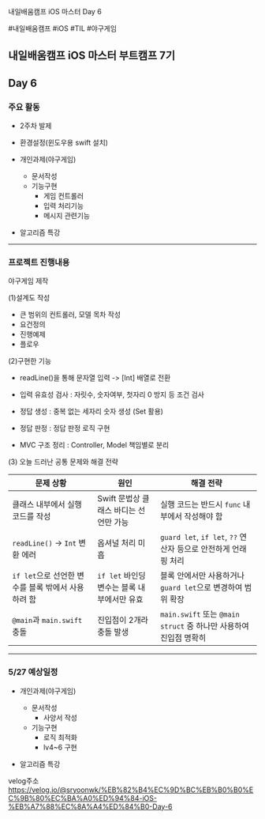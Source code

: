 
내일배움캠프 iOS 마스터 Day 6

#내일배움캠프 #iOS #TIL #야구게임


## 내일배움캠프 iOS 마스터 부트캠프 7기

## Day 6

### 주요 활동
- 2주차 발제
- 환경설정(윈도우용 swift 설치)
- 개인과제(야구게임)
    + 문서작성
    + 기능구현
        - 게임 컨트롤러
        - 입력 처리기능
        - 메시지 관련기능

- 알고리즘 특강

---

### 프로젝트 진행내용

야구게임 제작


(1)설계도 작성

- 큰 범위의 컨트롤러, 모델 목차 작성
- 요건정의
- 진행예제
- 플로우

(2)구현한 기능

- readLine()을 통해 문자열 입력 -> [Int] 배열로 전환

- 입력 유효성 검사 : 자릿수, 숫자여부, 첫자리 0 방지 등 조건 검사

- 정답 생성 : 중복 없는 세자리 숫자 생성 (Set 활용)

- 정답 판정 : 정답 판정 로직 구현

- MVC 구조 정리 : Controller, Model 책임별로 분리

(3) 오늘 드러난 공통 문제와 해결 전략

| 문제 상황 | 원인 | 해결 전략 |
|------------|------|------------|
| 클래스 내부에서 실행 코드를 작성 | Swift 문법상 클래스 바디는 선언만 가능 | 실행 코드는 반드시 `func` 내부에서 작성해야 함 |
| `readLine()` → `Int` 변환 에러 | 옵셔널 처리 미흡 | `guard let`, `if let`, `??` 연산자 등으로 안전하게 언래핑 처리 |
| `if let`으로 선언한 변수를 블록 밖에서 사용하려 함 | `if let` 바인딩 변수는 블록 내부에서만 유효 | 블록 안에서만 사용하거나 `guard let`으로 변경하여 범위 확장 |
| `@main`과 `main.swift` 충돌 | 진입점이 2개라 충돌 발생 | `main.swift` 또는 `@main struct` 중 하나만 사용하여 진입점 명확히 |



---
### 5/27 예상일정

- 개인과제(야구게임)
    + 문서작성
        - 사양서 작성
    + 기능구현
        - 로직 최적화
        - lv4~6 구현

- 알고리즘 특강


velog주소
https://velog.io/@sryoonwk/%EB%82%B4%EC%9D%BC%EB%B0%B0%EC%9B%80%EC%BA%A0%ED%94%84-iOS-%EB%A7%88%EC%8A%A4%ED%84%B0-Day-6